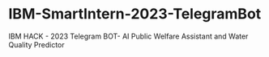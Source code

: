 # IBM-SmartIntern-2023-TelegramBot
IBM HACK - 2023 Telegram BOT- AI Public Welfare Assistant and Water Quality Predictor
